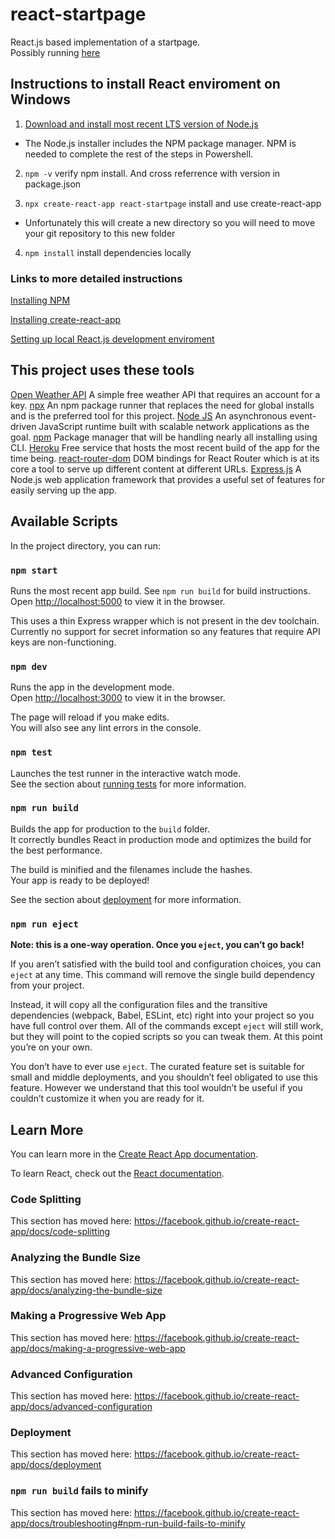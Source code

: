 # react-startpage
React.js based implementation of a startpage. <br />
Possibly running [here](https://react-startpage.herokuapp.com/)

## Instructions to install React enviroment on Windows

1. [Download and install most recent LTS version of Node.js](https://nodejs.org/en/download/)
* The Node.js installer includes the NPM package manager. NPM is needed to complete the rest of the steps in Powershell.

2. `npm -v` verify npm install. And cross referrence with version in package.json

3. `npx create-react-app react-startpage` install and use create-react-app 
* Unfortunately this will create a new directory so you will need to move your git repository to this new folder

4. `npm install` install dependencies locally

### Links to more detailed instructions
[Installing NPM](https://phoenixnap.com/kb/install-node-js-npm-on-windows)

[Installing create-react-app](https://github.com/facebook/create-react-app)

[Setting up local React.js development enviroment](https://reactjs.org/tutorial/tutorial.html#setup-option-2-local-development-environment)

## This project uses these tools
[Open Weather API](https://home.openweathermap.org/)
    A simple free weather API that requires an account for a key.
[npx](https://medium.com/@maybekatz/introducing-npx-an-npm-package-runner-55f7d4bd282b)
    An npm package runner that replaces the need for global installs and is the preferred tool for this project.
[Node JS](https://nodejs.org/en/)
    An asynchronous event-driven JavaScript runtime built with scalable network applications as the goal.
[npm](https://www.npmjs.com/)
    Package manager that will be handling nearly all installing using CLI.
[Heroku](https://heroku.com)
    Free service that hosts the most recent build of the app for the time being.
[react-router-dom](https://github.com/ReactTraining/react-router#react-router--)
    DOM bindings for React Router which is at its core a tool to serve up different content at different URLs.
[Express.js](http://expressjs.com/)
    A Node.js web application framework that provides a useful set of features for easily serving up the app.

## Available Scripts

In the project directory, you can run:

### `npm start`

Runs the most recent app build. See `npm run build` for build instructions. <br />
Open [http://localhost:5000](http://localhost:5000) to view it in the browser.

This uses a thin Express wrapper which is not present in the dev toolchain. <br />
Currently no support for secret information so any features that require API keys are non-functioning.

### `npm dev`

Runs the app in the development mode.<br />
Open [http://localhost:3000](http://localhost:3000) to view it in the browser.

The page will reload if you make edits.<br />
You will also see any lint errors in the console.

### `npm test`

Launches the test runner in the interactive watch mode.<br />
See the section about [running tests](https://facebook.github.io/create-react-app/docs/running-tests) for more information.

### `npm run build`

Builds the app for production to the `build` folder.<br />
It correctly bundles React in production mode and optimizes the build for the best performance.

The build is minified and the filenames include the hashes.<br />
Your app is ready to be deployed!

See the section about [deployment](https://facebook.github.io/create-react-app/docs/deployment) for more information.

### `npm run eject`

**Note: this is a one-way operation. Once you `eject`, you can’t go back!**

If you aren’t satisfied with the build tool and configuration choices, you can `eject` at any time. This command will remove the single build dependency from your project.

Instead, it will copy all the configuration files and the transitive dependencies (webpack, Babel, ESLint, etc) right into your project so you have full control over them. All of the commands except `eject` will still work, but they will point to the copied scripts so you can tweak them. At this point you’re on your own.

You don’t have to ever use `eject`. The curated feature set is suitable for small and middle deployments, and you shouldn’t feel obligated to use this feature. However we understand that this tool wouldn’t be useful if you couldn’t customize it when you are ready for it.

## Learn More

You can learn more in the [Create React App documentation](https://facebook.github.io/create-react-app/docs/getting-started).

To learn React, check out the [React documentation](https://reactjs.org/).

### Code Splitting

This section has moved here: https://facebook.github.io/create-react-app/docs/code-splitting

### Analyzing the Bundle Size

This section has moved here: https://facebook.github.io/create-react-app/docs/analyzing-the-bundle-size

### Making a Progressive Web App

This section has moved here: https://facebook.github.io/create-react-app/docs/making-a-progressive-web-app

### Advanced Configuration

This section has moved here: https://facebook.github.io/create-react-app/docs/advanced-configuration

### Deployment

This section has moved here: https://facebook.github.io/create-react-app/docs/deployment

### `npm run build` fails to minify

This section has moved here: https://facebook.github.io/create-react-app/docs/troubleshooting#npm-run-build-fails-to-minify
